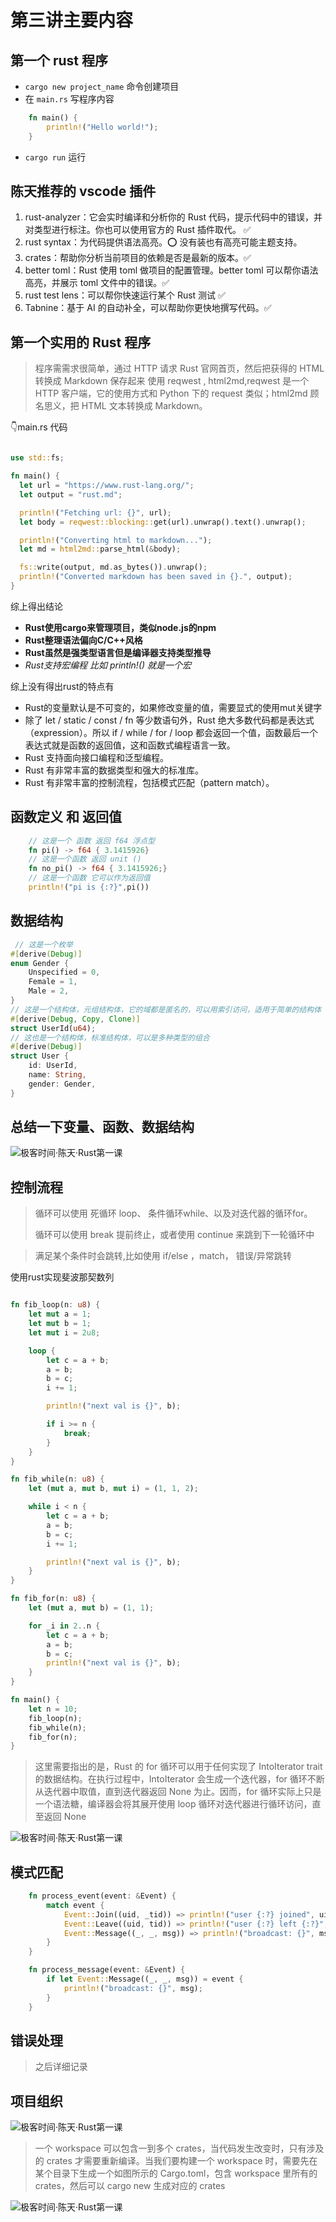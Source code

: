 # 第三讲主要内容

## 第一个 rust 程序

- `cargo new project_name` 命令创建项目
- 在 `main.rs` 写程序内容

```rust
    fn main() {
        println!("Hello world!");
    }
```

- `cargo run` 运行

## 陈天推荐的 vscode 插件

1. rust-analyzer：它会实时编译和分析你的 Rust 代码，提示代码中的错误，并对类型进行标注。你也可以使用官方的 Rust 插件取代。 ✅
2. rust syntax：为代码提供语法高亮。⭕ 没有装也有高亮可能主题支持。
3. crates：帮助你分析当前项目的依赖是否是最新的版本。✅
4. better toml：Rust 使用 toml 做项目的配置管理。better toml 可以帮你语法高亮，并展示 toml 文件中的错误。✅
5. rust test lens：可以帮你快速运行某个 Rust 测试 ✅
6. Tabnine：基于 AI 的自动补全，可以帮助你更快地撰写代码。✅

## 第一个实用的 Rust 程序

> 程序需需求很简单，通过 HTTP 请求 Rust 官网首页，然后把获得的 HTML 转换成 Markdown 保存起来
> 使用 reqwest , html2md,reqwest 是一个 HTTP 客户端，它的使用方式和 Python 下的 request 类似；html2md 顾名思义，把 HTML 文本转换成 Markdown。

👇main.rs 代码

```rust

use std::fs;

fn main() {
  let url = "https://www.rust-lang.org/";
  let output = "rust.md";

  println!("Fetching url: {}", url);
  let body = reqwest::blocking::get(url).unwrap().text().unwrap();

  println!("Converting html to markdown...");
  let md = html2md::parse_html(&body);

  fs::write(output, md.as_bytes()).unwrap();
  println!("Converted markdown has been saved in {}.", output);
}

```

综上得出结论

- **Rust使用cargo来管理项目，类似node.js的npm**
- **Rust整理语法偏向C/C++风格**
- **Rust虽然是强类型语言但是编译器支持类型推导**
- *Rust支持宏编程 比如 println!() 就是一个宏*

综上没有得出rust的特点有

- Rust的变量默认是不可变的，如果修改变量的值，需要显式的使用mut关键字
- 除了 let / static / const / fn 等少数语句外，Rust 绝大多数代码都是表达式（expression）。所以 if / while / for / loop 都会返回一个值，函数最后一个表达式就是函数的返回值，这和函数式编程语言一致。
- Rust 支持面向接口编程和泛型编程。
- Rust 有非常丰富的数据类型和强大的标准库。
- Rust 有非常丰富的控制流程，包括模式匹配（pattern match）。

## 函数定义 和 返回值

```rust
    // 这是一个 函数 返回 f64 浮点型
    fn pi() -> f64 { 3.1415926}
    // 这是一个函数 返回 unit ()
    fn no_pi() -> f64 { 3.1415926;}
    // 这是一个函数 它可以作为返回值
    println!("pi is {:?}",pi())
```

## 数据结构

``` rust
 // 这是一个枚举
#[derive(Debug)]
enum Gender {
    Unspecified = 0,
    Female = 1,
    Male = 2,
}
// 这是一个结构体，元组结构体，它的域都是匿名的，可以用索引访问，适用于简单的结构体
#[derive(Debug, Copy, Clone)]
struct UserId(u64);
// 这也是一个结构体，标准结构体，可以是多种类型的组合
#[derive(Debug)]
struct User {
    id: UserId,
    name: String,
    gender: Gender,
}

```

## 总结一下变量、函数、数据结构

![极客时间·陈天·Rust第一课](https://static001.geekbang.org/resource/image/15/cb/15e5152fe2b72794074cff40041722cb.jpg?wh=1920x1898)

## 控制流程

> 循环可以使用 死循环 loop、 条件循环while、以及对迭代器的循环for。
>
> 循环可以使用 break 提前终止，或者使用 continue 来跳到下一轮循环中



> 满足某个条件时会跳转,比如使用 if/else ，match， 错误/异常跳转



使用rust实现斐波那契数列

```rust

fn fib_loop(n: u8) {
    let mut a = 1;
    let mut b = 1;
    let mut i = 2u8;

    loop {
        let c = a + b;
        a = b;
        b = c;
        i += 1;

        println!("next val is {}", b);

        if i >= n {
            break;
        }
    }
}

fn fib_while(n: u8) {
    let (mut a, mut b, mut i) = (1, 1, 2);

    while i < n {
        let c = a + b;
        a = b;
        b = c;
        i += 1;

        println!("next val is {}", b);
    }
}

fn fib_for(n: u8) {
    let (mut a, mut b) = (1, 1);

    for _i in 2..n {
        let c = a + b;
        a = b;
        b = c;
        println!("next val is {}", b);
    }
}

fn main() {
    let n = 10;
    fib_loop(n);
    fib_while(n);
    fib_for(n);
}
```

> 这里需要指出的是，Rust 的 for 循环可以用于任何实现了 IntoIterator trait 的数据结构。在执行过程中，IntoIterator 会生成一个迭代器，for 循环不断从迭代器中取值，直到迭代器返回 None 为止。因而，for 循环实际上只是一个语法糖，编译器会将其展开使用 loop 循环对迭代器进行循环访问，直至返回 None

![极客时间·陈天·Rust第一课](https://static001.geekbang.org/resource/image/e3/6c/e3a96ae58a98f46f98b56yya6378b26c.jpg?wh=1920x2144)

## 模式匹配

```rust
    fn process_event(event: &Event) {
        match event {
            Event::Join((uid, _tid)) => println!("user {:?} joined", uid),
            Event::Leave((uid, tid)) => println!("user {:?} left {:?}", uid, tid),
            Event::Message((_, _, msg)) => println!("broadcast: {}", msg),
        }
    }

    fn process_message(event: &Event) {
        if let Event::Message((_, _, msg)) = event {
            println!("broadcast: {}", msg);
        }
    }

```

## 错误处理

> 之后详细记录

## 项目组织

![极客时间·陈天·Rust第一课](https://static001.geekbang.org/resource/image/8e/1d/8eff27daa16a2bab514590f0b567341d.jpg?wh=1761x1381)

> 一个 workspace 可以包含一到多个 crates，当代码发生改变时，只有涉及的 crates 才需要重新编译。当我们要构建一个 workspace 时，需要先在某个目录下生成一个如图所示的 Cargo.toml，包含 workspace 里所有的 crates，然后可以 cargo new 生成对应的 crates

![极客时间·陈天·Rust第一课](https://static001.geekbang.org/resource/image/2b/62/2bf542e266197e04ededc5c4a6e6cf62.jpg?wh=1920x1134)
